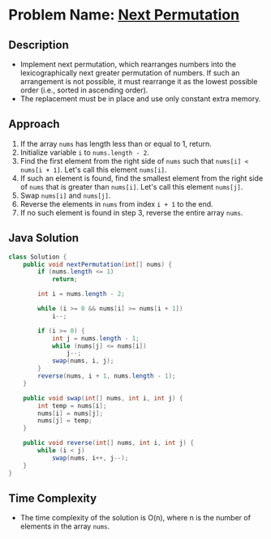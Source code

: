 # Problem Name: [Next Permutation](https://leetcode.com/problems/next-permutation/)

## Description
- Implement next permutation, which rearranges numbers into the lexicographically next greater permutation of numbers. If such an arrangement is not possible, it must rearrange it as the lowest possible order (i.e., sorted in ascending order).
- The replacement must be in place and use only constant extra memory.

## Approach
1. If the array `nums` has length less than or equal to 1, return.
2. Initialize variable `i` to `nums.length - 2`.
3. Find the first element from the right side of `nums` such that `nums[i] < nums[i + 1]`. Let's call this element `nums[i]`.
4. If such an element is found, find the smallest element from the right side of `nums` that is greater than `nums[i]`. Let's call this element `nums[j]`.
5. Swap `nums[i]` and `nums[j]`.
6. Reverse the elements in `nums` from index `i + 1` to the end.
7. If no such element is found in step 3, reverse the entire array `nums`.

## Java Solution
```java
class Solution {
    public void nextPermutation(int[] nums) {
        if (nums.length <= 1)
            return;

        int i = nums.length - 2;

        while (i >= 0 && nums[i] >= nums[i + 1])
            i--;

        if (i >= 0) {
            int j = nums.length - 1;
            while (nums[j] <= nums[i])
                j--;
            swap(nums, i, j);
        }
        reverse(nums, i + 1, nums.length - 1);
    }

    public void swap(int[] nums, int i, int j) {
        int temp = nums[i];
        nums[i] = nums[j];
        nums[j] = temp;
    }

    public void reverse(int[] nums, int i, int j) {
        while (i < j)
            swap(nums, i++, j--);
    }
}
```

## Time Complexity
- The time complexity of the solution is O(n), where n is the number of elements in the array `nums`.
